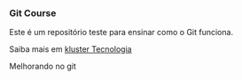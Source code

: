 ### Git Course

Este é um repositório teste para ensinar como o Git funciona.

Saiba mais em [kluster Tecnologia](http://www.kluster.com.br)


Melhorando no git
